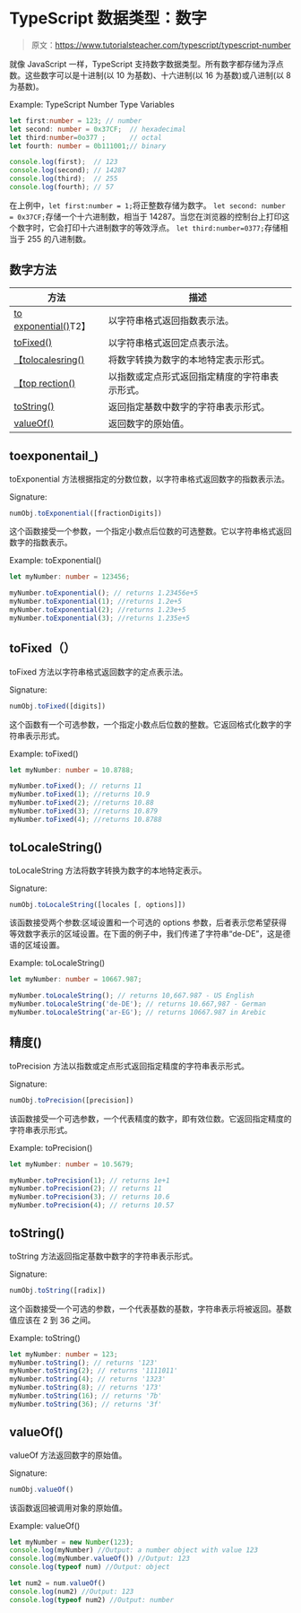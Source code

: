 # TypeScript 数据类型：数字

> 原文：<https://www.tutorialsteacher.com/typescript/typescript-number>

就像 JavaScript 一样，TypeScript 支持数字数据类型。所有数字都存储为浮点数。这些数字可以是十进制(以 10 为基数)、十六进制(以 16 为基数)或八进制(以 8 为基数)。

Example: TypeScript Number Type Variables 

```ts
let first:number = 123; // number 
let second: number = 0x37CF;  // hexadecimal
let third:number=0o377 ;      // octal
let fourth: number = 0b111001;// binary  

console.log(first);  // 123 
console.log(second); // 14287
console.log(third);  // 255
console.log(fourth); // 57 
```

在上例中，`let first:number = 1;`将正整数存储为数字。 `let second: number = 0x37CF;`存储一个十六进制数，相当于 14287。当您在浏览器的控制台上打印这个数字时，它会打印十六进制数字的等效浮点。 `let third:number=0377;`存储相当于 255 的八进制数。

## 数字方法

| 方法 | 描述 |
| --- | --- |
| [to exponential()](#toexponential)T2】 | 以字符串格式返回指数表示法。 |
| [toFixed()](#tofixed) | 以字符串格式返回定点表示法。 |
| [【tolocalesring()](#tolocalestring) | 将数字转换为数字的本地特定表示形式。 |
| [【top rection()](#toprecision) | 以指数或定点形式返回指定精度的字符串表示形式。 |
| [toString()](#tostring) | 返回指定基数中数字的字符串表示形式。 |
| [valueOf()](#valueof) | 返回数字的原始值。 |

## toexponentail_)

toExponential 方法根据指定的分数位数，以字符串格式返回数字的指数表示法。

Signature:

```ts
numObj.toExponential([fractionDigits])

```

这个函数接受一个参数，一个指定小数点后位数的可选整数。它以字符串格式返回数字的指数表示。

Example: toExponential() 

```ts
let myNumber: number = 123456;

myNumber.toExponential(); // returns 1.23456e+5
myNumber.toExponential(1); //returns 1.2e+5
myNumber.toExponential(2); //returns 1.23e+5
myNumber.toExponential(3); //returns 1.235e+5 
```

## toFixed（）

toFixed 方法以字符串格式返回数字的定点表示法。

Signature:

```ts
numObj.toFixed([digits])

```

这个函数有一个可选参数，一个指定小数点后位数的整数。它返回格式化数字的字符串表示形式。

Example: toFixed() 

```ts
let myNumber: number = 10.8788;

myNumber.toFixed(); // returns 11
myNumber.toFixed(1); //returns 10.9
myNumber.toFixed(2); //returns 10.88
myNumber.toFixed(3); //returns 10.879
myNumber.toFixed(4); //returns 10.8788 
```

## toLocaleString()

toLocaleString 方法将数字转换为数字的本地特定表示。

Signature:

```ts
numObj.toLocaleString([locales [, options]])

```

该函数接受两个参数:区域设置和一个可选的 options 参数，后者表示您希望获得等效数字表示的区域设置。在下面的例子中，我们传递了字符串“de-DE”，这是德语的区域设置。

Example: toLocaleString() 

```ts
let myNumber: number = 10667.987;

myNumber.toLocaleString(); // returns 10,667.987 - US English
myNumber.toLocaleString('de-DE'); // returns 10.667,987 - German
myNumber.toLocaleString('ar-EG'); // returns 10667.987 in Arebic 
```

## 精度()

toPrecision 方法以指数或定点形式返回指定精度的字符串表示形式。

Signature:

```ts
numObj.toPrecision([precision])

```

该函数接受一个可选参数，一个代表精度的数字，即有效位数。它返回指定精度的字符串表示形式。

Example: toPrecision() 

```ts
let myNumber: number = 10.5679;

myNumber.toPrecision(1); // returns 1e+1
myNumber.toPrecision(2); // returns 11
myNumber.toPrecision(3); // returns 10.6
myNumber.toPrecision(4); // returns 10.57 
```

## toString()

toString 方法返回指定基数中数字的字符串表示形式。

Signature:

```ts
numObj.toString([radix])
```

这个函数接受一个可选的参数，一个代表基数的基数，字符串表示将被返回。基数值应该在 2 到 36 之间。

Example: toString() 

```ts
let myNumber: number = 123;
myNumber.toString(); // returns '123'
myNumber.toString(2); // returns '1111011'
myNumber.toString(4); // returns '1323'
myNumber.toString(8); // returns '173'
myNumber.toString(16); // returns '7b'
myNumber.toString(36); // returns '3f' 
```

## valueOf()

valueOf 方法返回数字的原始值。

Signature:

```ts
numObj.valueOf()
```

该函数返回被调用对象的原始值。

Example: valueOf() 

```ts
let myNumber = new Number(123);
console.log(myNumber) //Output: a number object with value 123
console.log(myNumber.valueOf()) //Output: 123
console.log(typeof num) //Output: object

let num2 = num.valueOf() 
console.log(num2) //Output: 123
console.log(typeof num2) //Output: number 
```

